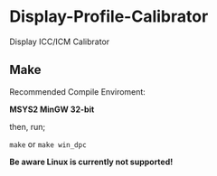# Display-Profile-Calibrator

Display ICC/ICM Calibrator

## Make

Recommended Compile Enviroment:


**MSYS2 MinGW 32-bit**

then, run;

`make` or `make win_dpc`

**Be aware Linux is currently not supported!**
